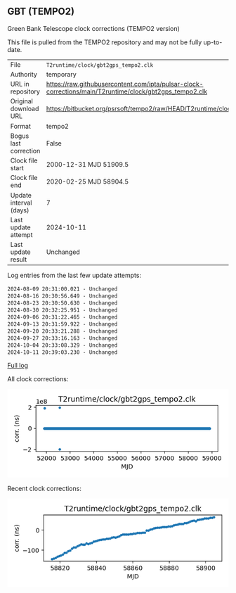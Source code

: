 
## GBT (TEMPO2)

Green Bank Telescope clock corrections (TEMPO2 version)

This file is pulled from the TEMPO2 repository and may not be fully
up-to-date.

|     |     |
|:--- |:--- |
| File | `T2runtime/clock/gbt2gps_tempo2.clk` |
| Authority | temporary |
| URL in repository | <https://raw.githubusercontent.com/ipta/pulsar-clock-corrections/main/T2runtime/clock/gbt2gps_tempo2.clk> |
| Original download URL | <https://bitbucket.org/psrsoft/tempo2/raw/HEAD/T2runtime/clock/gbt2gps.clk> |
| Format | tempo2 |
| Bogus last correction | False |
| Clock file start | 2000-12-31 MJD 51909.5 |
| Clock file end | 2020-02-25 MJD 58904.5 |
| Update interval (days) | 7 |
| Last update attempt | 2024-10-11 |
| Last update result | Unchanged |

Log entries from the last few update attempts:
```
2024-08-09 20:31:00.021 - Unchanged
2024-08-16 20:30:56.649 - Unchanged
2024-08-23 20:30:50.630 - Unchanged
2024-08-30 20:32:25.951 - Unchanged
2024-09-06 20:31:22.465 - Unchanged
2024-09-13 20:31:59.922 - Unchanged
2024-09-20 20:33:21.288 - Unchanged
2024-09-27 20:33:16.163 - Unchanged
2024-10-04 20:33:08.329 - Unchanged
2024-10-11 20:39:03.230 - Unchanged
```
[Full log](https://raw.githubusercontent.com/ipta/pulsar-clock-corrections/main/log/T2runtime/clock/gbt2gps_tempo2.clk.log)


All clock corrections:

![plot of all clock corrections](gbt2gps_tempo2.clk.png "All corrections")

Recent clock corrections:

![plot of recent clock corrections](gbt2gps_tempo2.clk.short.png "Recent corrections")

